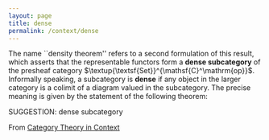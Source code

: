 ```yaml
---
layout: page
title: dense
permalink: /context/dense
---
```

The name ``density theorem'' refers to a second formulation of this result, which asserts that the  representable functors form a **dense subcategory** of the presheaf category $\textup{\textsf{Set}}^{\mathsf{C}^\mathrm{op}}$. Informally speaking, a subcategory is **dense** if any object in the larger category is a colimit of a diagram valued in the subcategory. The precise meaning is given by the statement of the following theorem:

SUGGESTION: dense subcategory

From [Category Theory in Context](https://mathgloss.github.io/MathGloss/context.html)